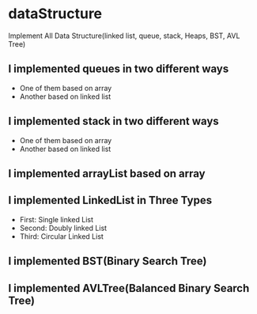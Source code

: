 # dataStructure

Implement All Data Structure(linked list, queue, stack, Heaps, BST, AVL Tree)

## I implemented queues in two different ways

- One of them based on array
- Another based on linked list

## I implemented stack in two different ways

- One of them based on array
- Another based on linked list

## I implemented arrayList based on array

## I implemented LinkedList in Three Types

- First: Single linked List
- Second: Doubly linked List
- Third: Circular Linked List

## I implemented BST(Binary Search Tree)

## I implemented AVLTree(Balanced Binary Search Tree)
